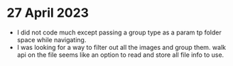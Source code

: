 # 27 April 2023

- I did not code much except passing a group type as a param tp folder space while navigating.
- I was looking for a way to filter out all the images and group them. walk api on the file seems
  like an option to read and store all file info to use.